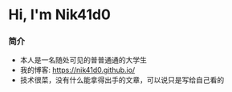 # Hi, I'm Nik41d0

### 简介
* 本人是一名随处可见的普普通通的大学生
* 我的博客: https://nik41d0.github.io/
* 技术很菜，没有什么能拿得出手的文章，可以说只是写给自己看的





<!--
**Nikaid0/Nikaid0** is a ✨ _special_ ✨ repository because its `README.md` (this file) appears on your GitHub profile.

Here are some ideas to get you started:

- 🔭 I’m currently working on ...
- 🌱 I’m currently learning ...
- 👯 I’m looking to collaborate on ...
- 🤔 I’m looking for help with ...
- 💬 Ask me about ...
- 📫 How to reach me: ...
- 😄 Pronouns: ...
- ⚡ Fun fact: ...
-->
